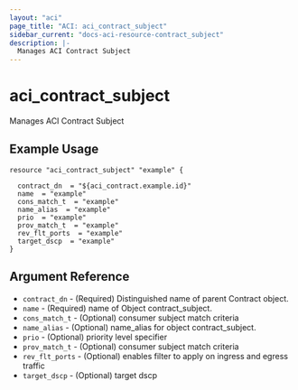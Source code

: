 ```yaml
---
layout: "aci"
page_title: "ACI: aci_contract_subject"
sidebar_current: "docs-aci-resource-contract_subject"
description: |-
  Manages ACI Contract Subject
---
```


# aci_contract_subject #
Manages ACI Contract Subject

## Example Usage ##

```hcl
resource "aci_contract_subject" "example" {

  contract_dn  = "${aci_contract.example.id}"
  name  = "example"
  cons_match_t  = "example"
  name_alias  = "example"
  prio  = "example"
  prov_match_t  = "example"
  rev_flt_ports  = "example"
  target_dscp  = "example"
}
```
## Argument Reference ##
* `contract_dn` - (Required) Distinguished name of parent Contract object.
* `name` - (Required) name of Object contract_subject.
* `cons_match_t` - (Optional) consumer subject match criteria
* `name_alias` - (Optional) name_alias for object contract_subject.
* `prio` - (Optional) priority level specifier
* `prov_match_t` - (Optional) consumer subject match criteria
* `rev_flt_ports` - (Optional) enables filter to apply on ingress and egress traffic
* `target_dscp` - (Optional) target dscp
